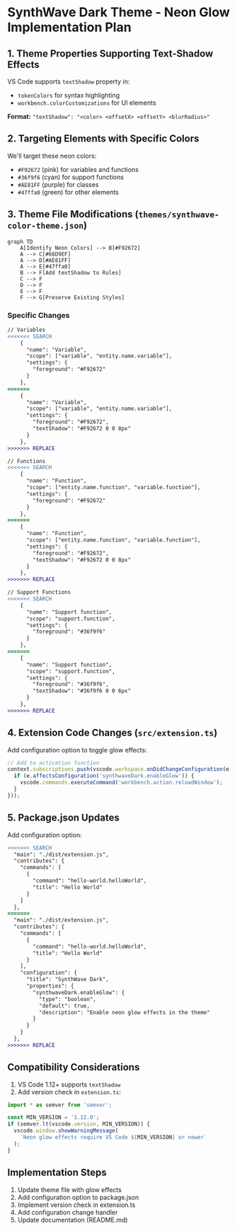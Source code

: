 # SynthWave Dark Theme - Neon Glow Implementation Plan

## 1. Theme Properties Supporting Text-Shadow Effects
VS Code supports `textShadow` property in:
- `tokenColors` for syntax highlighting
- `workbench.colorCustomizations` for UI elements

**Format:** `"textShadow": "<color> <offsetX> <offsetY> <blurRadius>"`

## 2. Targeting Elements with Specific Colors
We'll target these neon colors:
- `#F92672` (pink) for variables and functions
- `#36f9f6` (cyan) for support functions
- `#AE81FF` (purple) for classes
- `#47ffa0` (green) for other elements

## 3. Theme File Modifications (`themes/synthwave-color-theme.json`)
```mermaid
graph TD
    A[Identify Neon Colors] --> B[#F92672]
    A --> C[#66D9EF]
    A --> D[#AE81FF]
    A --> E[#47ffa0]
    B --> F[Add textShadow to Rules]
    C --> F
    D --> F
    E --> F
    F --> G[Preserve Existing Styles]
```

### Specific Changes
```diff
// Variables
<<<<<<< SEARCH
    {
      "name": "Variable",
      "scope": ["variable", "entity.name.variable"],
      "settings": {
        "foreground": "#F92672"
      }
    },
=======
    {
      "name": "Variable",
      "scope": ["variable", "entity.name.variable"],
      "settings": {
        "foreground": "#F92672",
        "textShadow": "#F92672 0 0 8px"
      }
    },
>>>>>>> REPLACE

// Functions
<<<<<<< SEARCH
    {
      "name": "Function",
      "scope": ["entity.name.function", "variable.function"],
      "settings": {
        "foreground": "#F92672"
      }
    },
=======
    {
      "name": "Function",
      "scope": ["entity.name.function", "variable.function"],
      "settings": {
        "foreground": "#F92672",
        "textShadow": "#F92672 0 0 8px"
      }
    },
>>>>>>> REPLACE

// Support Functions
<<<<<<< SEARCH
    {
      "name": "Support function",
      "scope": "support.function",
      "settings": {
        "foreground": "#36f9f6"
      }
    },
=======
    {
      "name": "Support function",
      "scope": "support.function",
      "settings": {
        "foreground": "#36f9f6",
        "textShadow": "#36f9f6 0 0 6px"
      }
    },
>>>>>>> REPLACE
```

## 4. Extension Code Changes (`src/extension.ts`)
Add configuration option to toggle glow effects:
```typescript
// Add to activation function
context.subscriptions.push(vscode.workspace.onDidChangeConfiguration(e => {
  if (e.affectsConfiguration('synthwaveDark.enableGlow')) {
    vscode.commands.executeCommand('workbench.action.reloadWindow');
  }
}));
```

## 5. Package.json Updates
Add configuration option:
```diff
<<<<<<< SEARCH
  "main": "./dist/extension.js",
  "contributes": {
    "commands": [
      {
        "command": "hello-world.helloWorld",
        "title": "Hello World"
      }
    ]
  },
=======
  "main": "./dist/extension.js",
  "contributes": {
    "commands": [
      {
        "command": "hello-world.helloWorld",
        "title": "Hello World"
      }
    ],
    "configuration": {
      "title": "SynthWave Dark",
      "properties": {
        "synthwaveDark.enableGlow": {
          "type": "boolean",
          "default": true,
          "description": "Enable neon glow effects in the theme"
        }
      }
    }
  },
>>>>>>> REPLACE
```

## Compatibility Considerations
1. VS Code 1.12+ supports `textShadow`
2. Add version check in `extension.ts`:
```typescript
import * as semver from 'semver';

const MIN_VERSION = '1.12.0';
if (semver.lt(vscode.version, MIN_VERSION)) {
  vscode.window.showWarningMessage(
    `Neon glow effects require VS Code ${MIN_VERSION} or newer`
  );
}
```

## Implementation Steps
1. Update theme file with glow effects
2. Add configuration option to package.json
3. Implement version check in extension.ts
4. Add configuration change handler
5. Update documentation (README.md)
